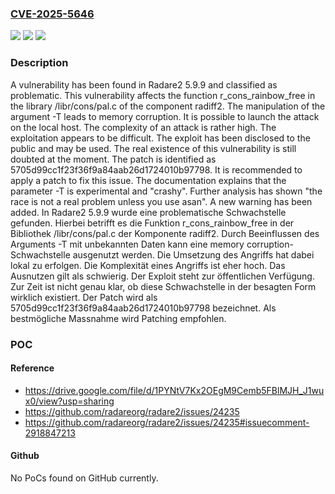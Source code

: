 ### [CVE-2025-5646](https://cve.mitre.org/cgi-bin/cvename.cgi?name=CVE-2025-5646)
![](https://img.shields.io/static/v1?label=Product&message=Radare2&color=blue)
![](https://img.shields.io/static/v1?label=Version&message=5.9.9%20&color=brightgreen)
![](https://img.shields.io/static/v1?label=Vulnerability&message=Memory%20Corruption&color=brightgreen)

### Description

A vulnerability has been found in Radare2 5.9.9 and classified as problematic. This vulnerability affects the function r_cons_rainbow_free in the library /libr/cons/pal.c of the component radiff2. The manipulation of the argument -T leads to memory corruption. It is possible to launch the attack on the local host. The complexity of an attack is rather high. The exploitation appears to be difficult. The exploit has been disclosed to the public and may be used. The real existence of this vulnerability is still doubted at the moment. The patch is identified as 5705d99cc1f23f36f9a84aab26d1724010b97798. It is recommended to apply a patch to fix this issue. The documentation explains that the parameter -T is experimental and "crashy". Further analysis has shown "the race is not a real problem unless you use asan". A new warning has been added.
In Radare2 5.9.9 wurde eine problematische Schwachstelle gefunden. Hierbei betrifft es die Funktion r_cons_rainbow_free in der Bibliothek /libr/cons/pal.c der Komponente radiff2. Durch Beeinflussen des Arguments -T mit unbekannten Daten kann eine memory corruption-Schwachstelle ausgenutzt werden. Die Umsetzung des Angriffs hat dabei lokal zu erfolgen. Die Komplexität eines Angriffs ist eher hoch. Das Ausnutzen gilt als schwierig. Der Exploit steht zur öffentlichen Verfügung. Zur Zeit ist nicht genau klar, ob diese Schwachstelle in der besagten Form wirklich existiert. Der Patch wird als 5705d99cc1f23f36f9a84aab26d1724010b97798 bezeichnet. Als bestmögliche Massnahme wird Patching empfohlen.

### POC

#### Reference
- https://drive.google.com/file/d/1PYNtV7Kx2OEgM9Cemb5FBlMJH_J1wux0/view?usp=sharing
- https://github.com/radareorg/radare2/issues/24235
- https://github.com/radareorg/radare2/issues/24235#issuecomment-2918847213

#### Github
No PoCs found on GitHub currently.

